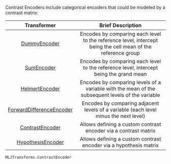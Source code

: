 Contrast Encoders include categorical encoders that could be modeled by a contrast matrix:

| Transformer | Brief Description | 
|:----------:|:----------:|
| [DummyEncoder](@ref) | Encodes by comparing each level to the reference level, intercept being the cell mean of the reference group | 
| [SumEncoder](@ref) | Encodes by comparing each level to the reference level, intercept being the grand mean | 
| [HelmertEncoder](@ref) | Encodes by comparing levels of a variable with the mean of the subsequent levels of the variable
| [ForwardDifferenceEncoder](@ref) | Encodes by comparing adjacent levels of a variable (each level minus the next level)
| [ContrastEncoder](@ref) | Allows defining a custom contrast encoder via a contrast matrix | 
| [HypothesisEncoder](@ref) | Allows defining a custom contrast encoder via a hypothesis matrix | 


```@docs
MLJTransforms.ContrastEncoder
```